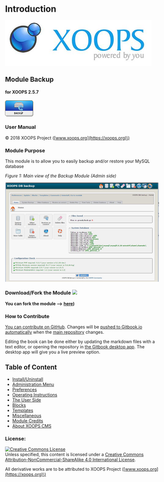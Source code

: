 # Introduction

![logoXoops.jpg](.gitbook/assets/logoxoops%20%282%29.jpg)

## Module Backup

#### for XOOPS 2.5.7

![logoModule.png](.gitbook/assets/logomodule%20%281%29.png)

### User Manual

© 2018 XOOPS Project \([www.xoops.org](https://xoops.org)\)

### Module Purpose

This module is to allow you to easily backup and/or restore your MySQL database

 _Figure 1: Main view of the Backup Module \(Admin side\)_

![](.gitbook/assets/image001%20%281%29.jpg)

### Download/Fork the Module ![](https://xoops.org/images/forkit.png)

**You can fork the module --&gt;** [**here**](https://github.com/XoopsModules25x/backup)**\)**

### How to Contribute

[You can contribute on GitHub](https://github.com/XoopsDocs/backup-tutorial). Changes will be [pushed to Gitbook.io automatically](https://www.gitbook.com/book/xoops/backup-tutorial/activity) when the [main repository](https://github.com/XoopsDocs/backup-tutorial) changes.

Editing the book can be done either by updating the markdown files with a text editor, or opening the repository in [the Gitbook desktop app](https://github.com/GitbookIO/editor/blob/master/README.md). The desktop app will give you a live preview option.

## Table of Content

* [Install/Uninstall](install-uninstall.md)
* [Administration Menu](administration-menu.md)
* [Preferences](preferences.md)
* [Operating Instructions](operating-instructions.md)
* [The User Side](the-user-side.md)
* [Blocks](blocks.md)
* [Templates](templates.md)
* [Miscellaneous](other.md) 
* [Module Credits](module-credits.md)
* [About XOOPS CMS](about-xoops-cms.md)

### License:

[![Creative Commons License](https://i.creativecommons.org/l/by-nc-sa/4.0/88x31.png)](http://creativecommons.org/licenses/by-nc-sa/4.0/)  
Unless specified, this content is licensed under a [Creative Commons Attribution-NonCommercial-ShareAlike 4.0 International License](http://creativecommons.org/licenses/by-nc-sa/4.0/).

All derivative works are to be attributed to XOOPS Project \([www.xoops.org](https://xoops.org)\)


